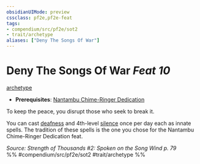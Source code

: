 ```yaml
---
obsidianUIMode: preview
cssclass: pf2e,pf2e-feat
tags:
- compendium/src/pf2e/sot2
- trait/archetype
aliases: ["Deny The Songs Of War"]
---
```

# Deny The Songs Of War  *Feat 10*  
[archetype](../../Rules/traits/archetype.md)  

- **Prerequisites**: [Nantambu Chime-Ringer Dedication](nantambu-chime-ringer-dedication-sot2.md)

To keep the peace, you disrupt those who seek to break it.

You can cast [deafness](../spells/deafness.md) and 4th-level [silence](../spells/silence.md) once per day each as innate spells. The tradition of these spells is the one you chose for the Nantambu Chime-Ringer Dedication feat.

*Source: Strength of Thousands #2: Spoken on the Song Wind p. 79*  
%% #compendium/src/pf2e/sot2 #trait/archetype %%